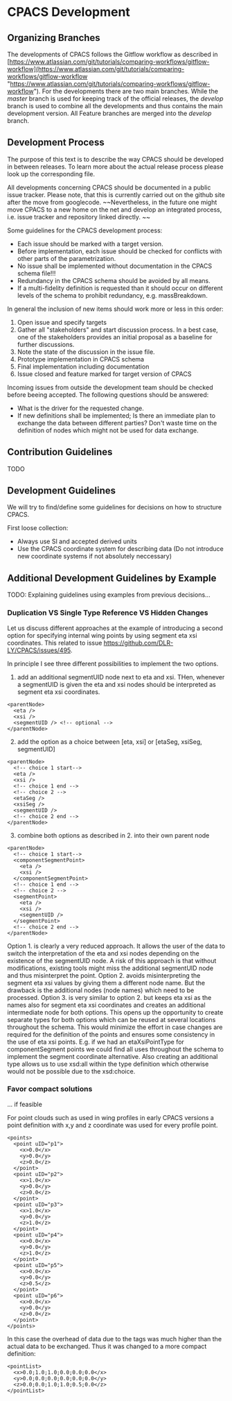 # CPACS Development

## Organizing Branches
The developments of CPACS follows the Gitflow workflow as described in [https://www.atlassian.com/git/tutorials/comparing-workflows/gitflow-workflow](https://www.atlassian.com/git/tutorials/comparing-workflows/gitflow-workflow "https://www.atlassian.com/git/tutorials/comparing-workflows/gitflow-workflow"). For the developments there are two main branches. While the *master* branch is used for keeping track of the official releases, the *develop* branch is used to combine all the developments and thus contains the main development version. All Feature branches are merged into the *develop* branch.

## Development Process

The purpose of this text is to describe the way CPACS should be developed in between releases. To learn more about the actual release process please look up the corresponding file. 

All developments concerning CPACS should be documented in a public issue tracker. Please note, that this is currently carried out on the github site after the move from googlecode. ~~Nevertheless, in the future one might move CPACS to a new home on the net and develop an integrated process, i.e. issue tracker and repository linked directly. ~~

Some guidelines for the CPACS development process: 

- Each issue should be marked with a target version. 
- Before implementation, each issue should be checked for conflicts with other parts of the parametrization. 
- No issue shall be implemented without documentation in the CPACS schema file!!!
- Redundancy in the CPACS schema should be avoided by all means. 
- If a multi-fidelity definition is requested than it should occur on different levels of the schema to prohibit redundancy, e.g. massBreakdown. 


In general the inclusion of new items should work more or less in this order: 

1. Open issue and specify targets
2. Gather all "stakeholders" and start discussion process. In a best case, one of the stakeholders provides an initial proposal as a baseline for further discussions. 
3. Note the state of the discussion in the issue file. 
4. Prototype implementation in CPACS schema
5. Final implementation including documentation
6. Issue closed and feature marked for target version of CPACS


Incoming issues from outside the development team should be checked before beeing accepted.
The following questions should be answered:

- What is the driver for the requested change.
- If new definitions shall be implemented; Is there an immediate plan to exchange the data between different parties? Don't waste time on the definition of nodes which might not be used for data exchange.


## Contribution Guidelines
TODO


## Development Guidelines
We will try to find/define some guidelines for decisions on how to structure CPACS.

First loose collection:

- Always use SI and accepted derived units
- Use the CPACS coordinate system for describing data (Do not introduce new coordinate systems if not absolutely neccessary)




## Additional Development Guidelines by Example
TODO: Explaining guidelines using examples from previous decisions...

### Duplication VS Single Type Reference VS Hidden Changes
Let us discuss different approaches at the example of introducing a second option for specifying internal wing points by using segment eta xsi coordinates.
This related to issue https://github.com/DLR-LY/CPACS/issues/495.

In principle I see three different possibilities to implement the two options.

1. add an additional segmentUID node next to eta and xsi. THen, whenever a segmentUID is given the eta and xsi nodes should be interpreted as segment eta xsi coordinates.
  ```
  <parentNode>
    <eta />
    <xsi />
    <segmentUID /> <!-- optional -->
  </parentNode>
```
2. add the option as a choice between [eta, xsi] or [etaSeg, xsiSeg, segmentUID]
  ```
  <parentNode>
    <!-- choice 1 start-->
    <eta />
    <xsi />
    <!-- choice 1 end -->
    <!-- choice 2 -->
    <etaSeg />
    <xsiSeg />
    <segmentUID />
    <!-- choice 2 end -->
  </parentNode>
```
3. combine both options as described in 2. into their own parent node
  ```
  <parentNode>
    <!-- choice 1 start-->
    <componentSegmentPoint>
      <eta />
      <xsi />
    </componentSegmentPoint>
    <!-- choice 1 end -->
    <!-- choice 2 -->
    <segmentPoint>
      <eta />
      <xsi />
      <segmentUID />
    </segmentPoint>
    <!-- choice 2 end -->
  </parentNode>
```

Option 1. is clearly a very reduced approach. It allows the user of the data to switch the interpretation of the eta and xsi nodes depending on the existence of the segmentUID node. A risk of this approach is that without modifications, existing tools might miss the additional segmentUID node and thus misinterpret the point.
Option 2. avoids misinterpreting the segment eta xsi values by giving them a different node name. But the drawback is the additional nodes (node names) which need to be processed.
Option 3. is very similar to option 2. but keeps eta xsi as the names also for segment eta xsi coordinates and creates an additional intermediate node for both options. This opens up the opportunity to create separate types for both options which can be reused at several locations throughout the schema. This would minimize the effort in case changes are required for the definition of the points and ensures some consistency in the use of eta xsi points. E.g. if we had an etaXsiPointType for componentSegment points we could find all uses throughout the schema to implement the segment coordinate alternative. Also creating an additional type allows us to use xsd:all within the type definition which otherwise would not be possible due to the xsd:choice.


### Favor compact solutions
... if feasible

For point clouds such as used in wing profiles in early CPACS versions a point definition with x,y and z coordinate was used for every profile point.

```
<points>
  <point uID="p1">
    <x>0.0</x>
    <y>0.0</y>
    <z>0.0</z>
  </point>
  <point uID="p2">
    <x>1.0</x>
    <y>0.0</y>
    <z>0.0</z>
  </point>
  <point uID="p3">
    <x>1.0</x>
    <y>0.0</y>
    <z>1.0</z>
  </point>
  <point uID="p4">
    <x>0.0</x>
    <y>0.0</y>
    <z>1.0</z>
  </point>
  <point uID="p5">
    <x>0.0</x>
    <y>0.0</y>
    <z>0.5</z>
  </point>
  <point uID="p6">
    <x>0.0</x>
    <y>0.0</y>
    <z>0.0</z>
  </point>
</points>
```

In this case the overhead of data due to the tags was much higher than the actual data to be exchanged. Thus it was changed to a more compact definition:

```
<pointList>
  <x>0.0;1.0;1.0;0.0;0.0;0.0</x>
  <y>0.0;0.0;0.0;0.0;0.0;0.0</y>
  <z>0.0;0.0;1.0;1.0;0.5;0.0</z>
</pointList>
```

